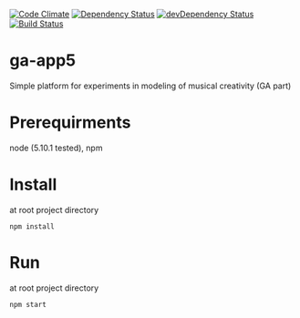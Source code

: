 [![Code Climate][code-climate-img]][code-climate-link]
[![Dependency Status][dep-status-img]][dep-status-link]
[![devDependency Status][dev-dep-status-img]][dev-dep-status-link]
[![Build Status][ci-img]][ci]


[code-climate-img]: https://codeclimate.com/github/sevaru/ga-app5.png
[code-climate-link]: https://codeclimate.com/github/sevaru/ga-app5
[dep-status-img]: https://david-dm.org/sevaru/ga-app5.svg
[dep-status-link]: https://david-dm.org/sevaru/ga-app5
[dev-dep-status-img]: https://david-dm.org/sevaru/ga-app5/dev-status.svg
[dev-dep-status-link]: https://david-dm.org/sevaru/ga-app5#info=devDependencies
[ci-img]: https://travis-ci.org/sevaru/ga-app5.svg?branch=master
[ci]: https://travis-ci.org/sevaru/ga-app5

# ga-app5
Simple platform for experiments in modeling of musical creativity (GA part)

# Prerequirments
node (5.10.1 tested), npm

# Install 
at root project directory
```shell
npm install
```

# Run
at root project directory
```shell
npm start
```
